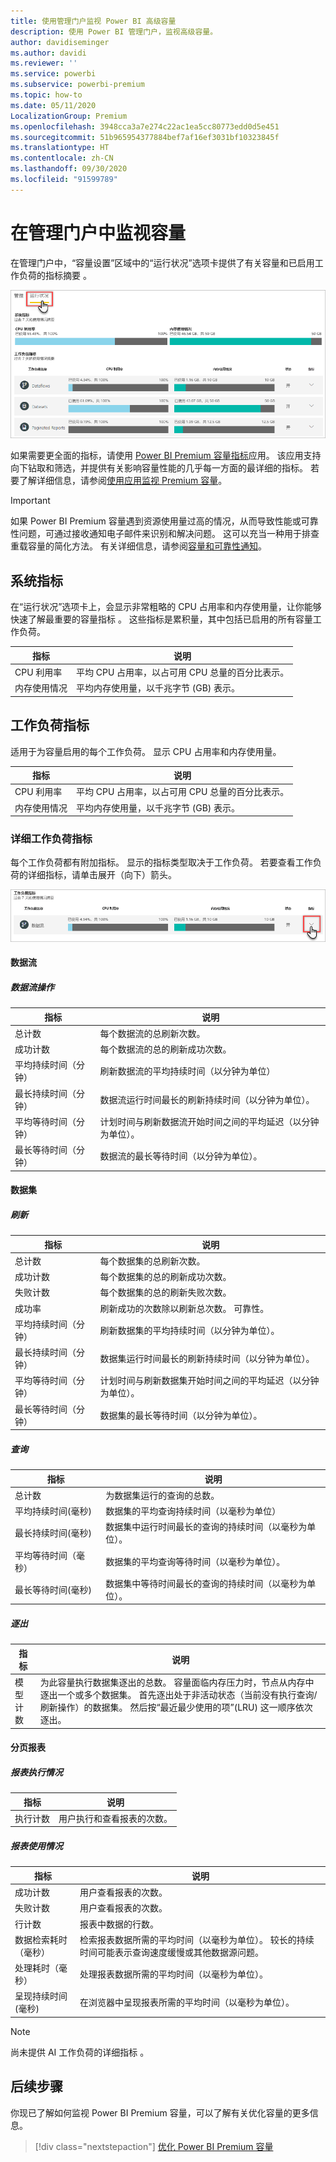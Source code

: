 ```yaml
---
title: 使用管理门户监视 Power BI 高级容量
description: 使用 Power BI 管理门户，监视高级容量。
author: davidiseminger
ms.author: davidi
ms.reviewer: ''
ms.service: powerbi
ms.subservice: powerbi-premium
ms.topic: how-to
ms.date: 05/11/2020
LocalizationGroup: Premium
ms.openlocfilehash: 3948cca3a7e274c22ac1ea5cc80773edd0d5e451
ms.sourcegitcommit: 51b965954377884bef7af16ef3031bf10323845f
ms.translationtype: HT
ms.contentlocale: zh-CN
ms.lasthandoff: 09/30/2020
ms.locfileid: "91599789"
---
```

# <a name="monitor-capacities-in-the-admin-portal"></a>在管理门户中监视容量

在管理门户中，“容量设置”区域中的“运行状况”选项卡提供了有关容量和已启用工作负荷的指标摘要   。  

![门户中的“容量运行状况”选项卡](media/service-admin-premium-monitor-portal/admin-portal-health.png)

如果需要更全面的指标，请使用 [Power BI Premium 容量指标](service-admin-premium-monitor-capacity.md)应用。 该应用支持向下钻取和筛选，并提供有关影响容量性能的几乎每一方面的最详细的指标。 若要了解详细信息，请参阅[使用应用监视 Premium 容量](service-admin-premium-monitor-capacity.md)。

> [!IMPORTANT]
> 如果 Power BI Premium 容量遇到资源使用量过高的情况，从而导致性能或可靠性问题，可通过接收通知电子邮件来识别和解决问题。 这可以充当一种用于排查重载容量的简化方法。 有关详细信息，请参阅[容量和可靠性通知](service-interruption-notifications.md#capacity-and-reliability-notifications)。


## <a name="system-metrics"></a>系统指标

在“运行状况”选项卡上，会显示非常粗略的 CPU 占用率和内存使用量，让你能够快速了解最重要的容量指标  。 这些指标是累积量，其中包括已启用的所有容量工作负荷。

| **指标** | **说明** |
| --- | --- |
| CPU 利用率 | 平均 CPU 占用率，以占可用 CPU 总量的百分比表示。 |
| 内存使用情况 | 平均内存使用量，以千兆字节 (GB) 表示。|

## <a name="workload-metrics"></a>工作负荷指标

适用于为容量启用的每个工作负荷。 显示 CPU 占用率和内存使用量。

| **指标** | **说明** |
| --- | --- |
| CPU 利用率 | 平均 CPU 占用率，以占可用 CPU 总量的百分比表示。 |
| 内存使用情况 | 平均内存使用量，以千兆字节 (GB) 表示。|

### <a name="detailed-workload-metrics"></a>详细工作负荷指标

每个工作负荷都有附加指标。 显示的指标类型取决于工作负荷。 若要查看工作负荷的详细指标，请单击展开（向下）箭头。

![工作负荷运行状况展开](media/service-admin-premium-monitor-portal/admin-portal-health-expand.png)

#### <a name="dataflows"></a>数据流

##### <a name="dataflow-operations"></a>数据流操作

| **指标** | **说明** |
| --- | --- |
| 总计数 | 每个数据流的总刷新次数。 |
| 成功计数 | 每个数据流的总的刷新成功次数。|
| 平均持续时间（分钟） | 刷新数据流的平均持续时间（以分钟为单位） |
| 最长持续时间（分钟） | 数据流运行时间最长的刷新持续时间（以分钟为单位）。 |
| 平均等待时间（分钟） | 计划时间与刷新数据流开始时间之间的平均延迟（以分钟为单位）。 |
| 最长等待时间（分钟） | 数据流的最长等待时间（以分钟为单位）。  |

#### <a name="datasets"></a>数据集

##### <a name="refresh"></a>刷新

| **指标** | **说明** |
| --- | --- |
| 总计数 | 每个数据集的总刷新次数。 |
| 成功计数 | 每个数据集的总的刷新成功次数。 |
| 失败计数 | 每个数据集的总的刷新失败次数。 |
| 成功率  | 刷新成功的次数除以刷新总次数。 可靠性。 |
| 平均持续时间（分钟） | 刷新数据集的平均持续时间（以分钟为单位）。  |
| 最长持续时间（分钟） | 数据集运行时间最长的刷新持续时间（以分钟为单位）。 |
| 平均等待时间（分钟） | 计划时间与刷新数据集开始时间之间的平均延迟（以分钟为单位）。 |
| 最长等待时间（分钟） | 数据集的最长等待时间（以分钟为单位）。 |

##### <a name="query"></a>查询

| **指标** | **说明** |
| --- | --- |
| 总计数 | 为数据集运行的查询的总数。 |
| 平均持续时间(毫秒) |数据集的平均查询持续时间（以毫秒为单位）|
| 最长持续时间(毫秒) |数据集中运行时间最长的查询的持续时间（以毫秒为单位）。 |
| 平均等待时间（毫秒） |数据集的平均查询等待时间（以毫秒为单位）。 |
| 最长等待时间(毫秒) |数据集中等待时间最长的查询的持续时间（以毫秒为单位）。 |

##### <a name="eviction"></a>逐出

| **指标** | **说明** |
| --- | --- |
| 模型计数 | 为此容量执行数据集逐出的总数。 容量面临内存压力时，节点从内存中逐出一个或多个数据集。 首先逐出处于非活动状态（当前没有执行查询/刷新操作）的数据集。 然后按“最近最少使用的项”(LRU) 这一顺序依次逐出。 |

#### <a name="paginated-reports"></a>分页报表

##### <a name="report-execution"></a>报表执行情况

| **指标** | **说明** |
| --- | --- |
| 执行计数  | 用户执行和查看报表的次数。|

##### <a name="report-usage"></a>报表使用情况

| **指标** | **说明** |
| --- | --- |
| 成功计数 | 用户查看报表的次数。 |
| 失败计数 |用户查看报表的次数。|
| 行计数 |报表中数据的行数。 |
| 数据检索耗时（毫秒） |检索报表数据所需的平均时间（以毫秒为单位）。 较长的持续时间可能表示查询速度缓慢或其他数据源问题。  |
| 处理耗时（毫秒） |处理报表数据所需的平均时间（以毫秒为单位）。 |
| 呈现持续时间(毫秒) |在浏览器中呈现报表所需的平均时间（以毫秒为单位）。 |

> [!NOTE]
> 尚未提供 AI 工作负荷的详细指标  。

## <a name="next-steps"></a>后续步骤

你现已了解如何监视 Power BI Premium 容量，可以了解有关优化容量的更多信息。

> [!div class="nextstepaction"]
> [优化 Power BI Premium 容量](service-premium-capacity-optimize.md)
